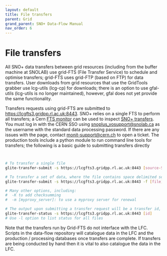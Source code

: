 ```yaml
---
layout: default
title: File transfers
parent: Grid
grand_parent: SNO+ Data-Flow Manual
nav_order: 6
---
```


# File transfers

All SNO+ data transfers between grid resources (including from the buffer machine at SNOLAB) use grid-FTS (File Transfer Service) to schedule and optimise transfers; grid-FTS uses grid-FTP (based on FTP) for data transfers. User downloads from grid resources that use the GridTools grabber use lcg-utils (lcg-cp) for downloads; there is an option to use gfal-utils (lcg-utils is no longer maintained), however, gfal does not yet provide the same functionality.

Transfers requests using grid-FTS are submitted to https://lcgfts3.gridpp.rl.ac.uk:8443. SNO+ relies on a single FTS to perform all transfers; a Cern [FTS monitor](https://monit-grafana.cern.ch/login) can be used to inspect [SNO+ transfers](https://monit-grafana.cern.ch/dashboard/db/fts-transfers-30-days?orgId=20&from=now-24h&to=now&var-group_by=vo&var-vo=snoplus.snolab.ca&var-src_country=All&var-dst_country=All&var-src_site=All&var-dst_site=All&var-fts_server=lcgfts3.gridpp.rl.ac.uk&var-bin=$__auto_interval). You must log in with the CERN SSO using snoplus_vosupport@snolab.ca as the username with the standard data processing password. If there are any issues with the page, contact monit-support@cern.ch to open a ticket. The production tools include a python module to run command line tools for transfers; the following is a basic guide to submitting transfers directly

```bash


# To transfer a single file
glite-transfer-submit -s https://lcgfts3.gridpp.rl.ac.uk:8443 [source-SURL] [dest-SURL]

# To transfer a set of data, where the file contains space delimited sources and destinations
glite-transfer-submit -s https://lcgfts3.gridpp.rl.ac.uk:8443 -f [file]

# Many other options, including:
#  -K to add checksumming
#  -m [myproxy_server]: to use a myproxy server for renewal

# The output upon submitting a transfer request will be a transfer id, query it with
glite-transfer-status -s https://lcgfts3.gridpp.rl.ac.uk:8443 [id]
# Use -l option to list status for all files
```

Note that the transfers run by Grid-FTS do not interface with the LFC. Scripts in the data-flow repository will catalogue data in the LFC and the production / processing databases once transfers are complete. If transfers are being conducted by hand then it is vital to also catalogue the data in the LFC.
